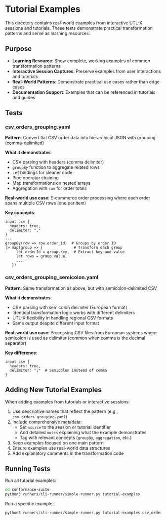 # Tutorial Examples

This directory contains real-world examples from interactive UTL-X sessions and tutorials. These tests demonstrate practical transformation patterns and serve as learning resources.

## Purpose

- **Learning Resource**: Show complete, working examples of common transformation patterns
- **Interactive Session Captures**: Preserve examples from user interactions and tutorials
- **Real-World Patterns**: Demonstrate practical use cases rather than edge cases
- **Documentation Support**: Examples that can be referenced in tutorials and guides

## Tests

### csv_orders_grouping.yaml

**Pattern**: Convert flat CSV order data into hierarchical JSON with grouping (comma-delimited)

**What it demonstrates**:
- CSV parsing with headers (comma delimiter)
- `groupBy` function to aggregate related rows
- Let bindings for cleaner code
- Pipe operator chaining
- Map transformations on nested arrays
- Aggregation with `sum` for order totals

**Real-world use case**: E-commerce order processing where each order spans multiple CSV rows (one per item)

**Key concepts**:
```utlx
input csv {
  headers: true,
  delimiter: ","
}
---
groupBy(row => row.order_id)  # Groups by order ID
|> map(group => {              # Transform each group
     let orderId = group.key,  # Extract key and value
     let rows = group.value,
     ...
   })
```

### csv_orders_grouping_semicolon.yaml

**Pattern**: Same transformation as above, but with semicolon-delimited CSV

**What it demonstrates**:
- CSV parsing with semicolon delimiter (European format)
- Identical transformation logic works with different delimiters
- UTL-X flexibility in handling regional CSV formats
- Same output despite different input format

**Real-world use case**: Processing CSV files from European systems where semicolon is used as delimiter (common when comma is the decimal separator)

**Key difference**:
```utlx
input csv {
  headers: true,
  delimiter: ";"  # Semicolon instead of comma
}
```

## Adding New Tutorial Examples

When adding examples from tutorials or interactive sessions:

1. Use descriptive names that reflect the pattern (e.g., `csv_orders_grouping.yaml`)
2. Include comprehensive metadata:
   - Set `source` to the session or tutorial identifier
   - Add detailed `notes` explaining what the example demonstrates
   - Tag with relevant concepts (`groupBy`, `aggregation`, etc.)
3. Keep examples focused on one main pattern
4. Ensure examples use real-world data structures
5. Add explanatory comments in the transformation code

## Running Tests

Run all tutorial examples:
```bash
cd conformance-suite
python3 runners/cli-runner/simple-runner.py tutorial-examples
```

Run a specific example:
```bash
python3 runners/cli-runner/simple-runner.py tutorial-examples csv_orders_grouping
```
